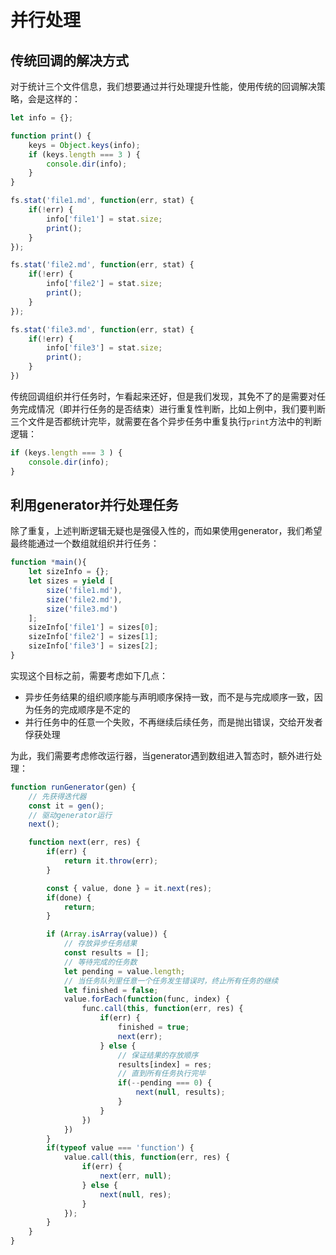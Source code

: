 并行处理
==========

传统回调的解决方式
------------

对于统计三个文件信息，我们想要通过并行处理提升性能，使用传统的回调解决策略，会是这样的：

```js
let info = {};

function print() {
    keys = Object.keys(info);
    if (keys.length === 3 ) {
        console.dir(info);
    }
}

fs.stat('file1.md', function(err, stat) {
    if(!err) {
        info['file1'] = stat.size;
        print();
    }
});

fs.stat('file2.md', function(err, stat) {
    if(!err) {
        info['file2'] = stat.size;
        print();
    }
});

fs.stat('file3.md', function(err, stat) {
    if(!err) {
        info['file3'] = stat.size;
        print();
    }    
})
```

传统回调组织并行任务时，乍看起来还好，但是我们发现，其免不了的是需要对任务完成情况（即并行任务的是否结束）进行重复性判断，比如上例中，我们要判断三个文件是否都统计完毕，就需要在各个异步任务中重复执行`print`方法中的判断逻辑：
```js
if (keys.length === 3 ) {
    console.dir(info);
}
```

利用generator并行处理任务
-----------------

除了重复，上述判断逻辑无疑也是强侵入性的，而如果使用generator，我们希望最终能通过一个数组就组织并行任务：
```js
function *main(){
    let sizeInfo = {};
    let sizes = yield [
        size('file1.md'),
        size('file2.md'),
        size('file3.md')
    ];
    sizeInfo['file1'] = sizes[0];
    sizeInfo['file2'] = sizes[1];
    sizeInfo['file3'] = sizes[2];
}
```

实现这个目标之前，需要考虑如下几点：

- 异步任务结果的组织顺序能与声明顺序保持一致，而不是与完成顺序一致，因为任务的完成顺序是不定的
- 并行任务中的任意一个失败，不再继续后续任务，而是抛出错误，交给开发者俘获处理

为此，我们需要考虑修改运行器，当generator遇到数组进入暂态时，额外进行处理：

```js
function runGenerator(gen) {
    // 先获得迭代器
    const it = gen();
    // 驱动generator运行
    next();

    function next(err, res) {
        if(err) {
            return it.throw(err);
        }

        const { value, done } = it.next(res);
        if(done) {
            return;
        }

        if (Array.isArray(value)) {
            // 存放异步任务结果
            const results = [];
            // 等待完成的任务数
            let pending = value.length;
            // 当任务队列里任意一个任务发生错误时，终止所有任务的继续
            let finished = false;
            value.forEach(function(func, index) {
                func.call(this, function(err, res) {
                    if(err) {
                        finished = true;
                        next(err);
                    } else {
                        // 保证结果的存放顺序
                        results[index] = res;
                        // 直到所有任务执行完毕
                        if(--pending === 0) {
                            next(null, results);
                        }
                    }
                })
            })
        }
        if(typeof value === 'function') {
            value.call(this, function(err, res) {
                if(err) {
                    next(err, null);
                } else {
                    next(null, res);
                }
            });
        }
    }
}
```
